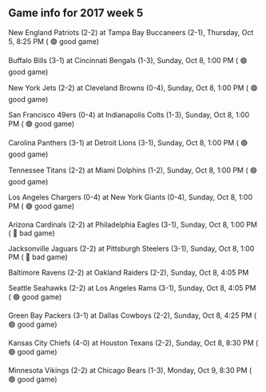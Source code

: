 ## Game info for 2017 week 5
New England Patriots (2-2) at Tampa Bay Buccaneers (2-1), Thursday, Oct 5, 8:25 PM (	:green_circle: good game)



Buffalo Bills (3-1) at Cincinnati Bengals (1-3), Sunday, Oct 8, 1:00 PM (	:green_circle: good game)

New York Jets (2-2) at Cleveland Browns (0-4), Sunday, Oct 8, 1:00 PM (	:green_circle: good game)

San Francisco 49ers (0-4) at Indianapolis Colts (1-3), Sunday, Oct 8, 1:00 PM (	:green_circle: good game)

Carolina Panthers (3-1) at Detroit Lions (3-1), Sunday, Oct 8, 1:00 PM (	:green_circle: good game)

Tennessee Titans (2-2) at Miami Dolphins (1-2), Sunday, Oct 8, 1:00 PM (	:green_circle: good game)

Los Angeles Chargers (0-4) at New York Giants (0-4), Sunday, Oct 8, 1:00 PM (	:green_circle: good game)

Arizona Cardinals (2-2) at Philadelphia Eagles (3-1), Sunday, Oct 8, 1:00 PM (	:red_circle: bad game)

Jacksonville Jaguars (2-2) at Pittsburgh Steelers (3-1), Sunday, Oct 8, 1:00 PM (	:red_circle: bad game)



Baltimore Ravens (2-2) at Oakland Raiders (2-2), Sunday, Oct 8, 4:05 PM

Seattle Seahawks (2-2) at Los Angeles Rams (3-1), Sunday, Oct 8, 4:05 PM (	:green_circle: good game)

Green Bay Packers (3-1) at Dallas Cowboys (2-2), Sunday, Oct 8, 4:25 PM (	:green_circle: good game)



Kansas City Chiefs (4-0) at Houston Texans (2-2), Sunday, Oct 8, 8:30 PM (	:green_circle: good game)



Minnesota Vikings (2-2) at Chicago Bears (1-3), Monday, Oct 9, 8:30 PM (	:green_circle: good game)

